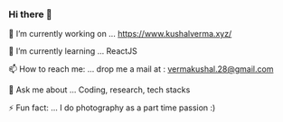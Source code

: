 ### Hi there 👋


 🔭 I’m currently working on ... https://www.kushalverma.xyz/
 
 
 🌱 I’m currently learning ... ReactJS
 
 
 📫 How to reach me: ... drop me a mail at : vermakushal.28@gmail.com
 
 
 💬 Ask me about ... Coding, research, tech stacks
 
 
 ⚡ Fun fact: ... I do photography as a part time passion :)

<!--
**vkushal28/vkushal28** is a ✨ _special_ ✨ repository because its `README.md` (this file) appears on your GitHub profile.

Here are some ideas to get you started:

 🔭 I’m currently working on ... https://www.kushalverma.xyz/
 🌱 I’m currently learning ... ReactJS
- 👯 I’m looking to collaborate on ...
- 🤔 I’m looking for help with ...
- 💬 Ask me about ...
📫 How to reach me: ... drop me a mail on : vermakushal.28@gmail.com 
- 😄 Pronouns: ...
 ⚡ Fun fact: ... I do photography as a part time passion :)
-->
